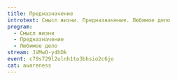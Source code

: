 ```yaml
---
title: Предназначение
introtext: Смысл жизни. Предназначение. Любимое дело
program:
  - Смысл жизни
  - Предназначение
  - Любимое дело
stream: JVMwO-y4hDk
event: c79s729l2ulnh1to3bhsio2c6jo
cat: awareness
---
```

